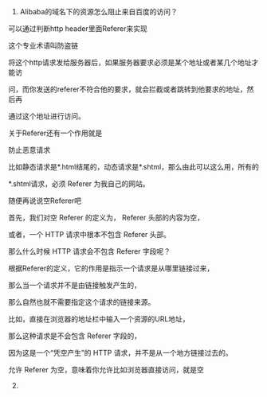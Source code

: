 1. Alibaba的域名下的资源怎么阻止来自百度的访问？

可以通过判断http header里面Referer来实现

这个专业术语叫防盗链

将这个http请求发给服务器后，如果服务器要求必须是某个地址或者某几个地址才能访

问，而你发送的referer不符合他的要求，就会拦截或者跳转到他要求的地址，然后再

通过这个地址进行访问。

关于Referer还有一个作用就是

防止恶意请求

比如静态请求是*.html结尾的，动态请求是*.shtml，那么由此可以这么用，所有的

*.shtml请求，必须 Referer  为我自己的网站。

随便再说说空Referer吧

首先，我们对空 Referer  的定义为， Referer  头部的内容为空，

或者，一个 HTTP  请求中根本不包含 Referer  头部。

那么什么时候 HTTP  请求会不包含 Referer  字段呢？

根据Referer的定义，它的作用是指示一个请求是从哪里链接过来，

那么当一个请求并不是由链接触发产生的，

那么自然也就不需要指定这个请求的链接来源。

比如，直接在浏览器的地址栏中输入一个资源的URL地址，

那么这种请求是不会包含 Referer  字段的，

因为这是一个“凭空产生”的 HTTP  请求，并不是从一个地方链接过去的。

允许 Referer  为空，意味着你允许比如浏览器直接访问，就是空

2.